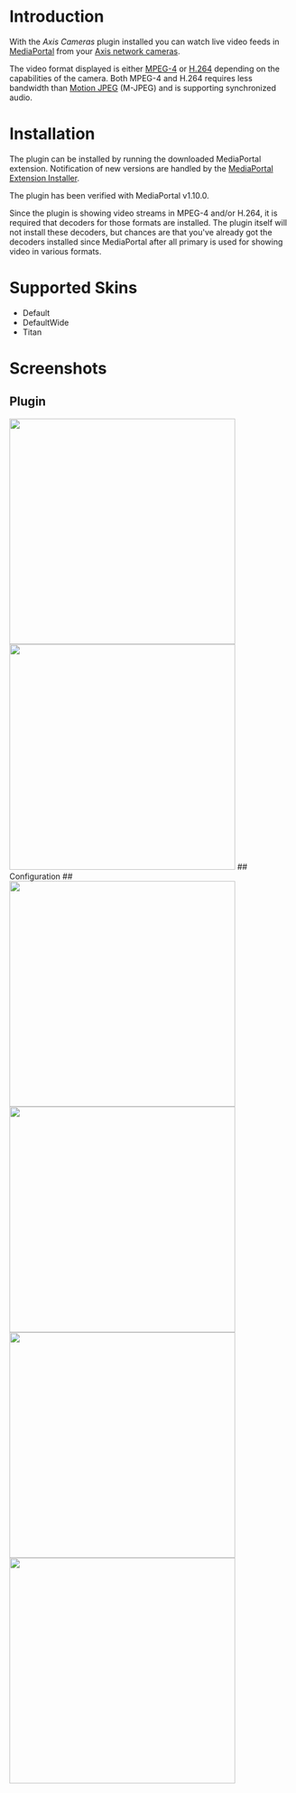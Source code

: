 # Introduction #
With the _Axis Cameras_ plugin installed you can watch live video feeds in [MediaPortal](http://www.team-mediaportal.com/) from your [Axis network cameras](http://www.axis.com/).

The video format displayed is either [MPEG-4](http://en.wikipedia.org/wiki/MPEG-4) or [H.264](http://en.wikipedia.org/wiki/H.264/MPEG-4_AVC) depending on the capabilities of the camera. Both MPEG-4 and H.264 requires less bandwidth than [Motion JPEG](http://en.wikipedia.org/wiki/Motion_JPEG) (M-JPEG) and is supporting synchronized audio.

# Installation #
The plugin can be installed by running the downloaded MediaPortal extension. Notification of new versions are handled by the [MediaPortal Extension Installer](http://www.team-mediaportal.com/team-blog/mpei-v2-the-easy-way-to-install-skins-and-plugins).

The plugin has been verified with MediaPortal v1.10.0.

Since the plugin is showing video streams in MPEG-4 and/or H.264, it is required that decoders for those formats are installed. The plugin itself will not install these decoders, but chances are that you've already got the decoders installed since MediaPortal after all primary is used for showing video in various formats.

# Supported Skins #
  * Default
  * DefaultWide
  * Titan

# Screenshots #
## Plugin ##
<img width='400"' src='http://axis-camera-mpplugin.googlecode.com/svn/trunk/Source/Setup/Screenshots/1.1.3.0/DefaultWide_w400.png' />
<img width='400"' src='http://axis-camera-mpplugin.googlecode.com/svn/trunk/Source/Setup/Screenshots/1.1.3.0/Titan_w400.png' />
## Configuration ##
<img width='400"' src='http://axis-camera-mpplugin.googlecode.com/svn/trunk/Source/Setup/Screenshots/1.1.0.0/Config_Cameras_w400.png' />
<img width='400"' src='http://axis-camera-mpplugin.googlecode.com/svn/trunk/Source/Setup/Screenshots/1.1.0.0/Config_Edit_WP1_w400.png' />
<br>
<img width='400"' src='http://axis-camera-mpplugin.googlecode.com/svn/trunk/Source/Setup/Screenshots/1.1.0.0/Config_Edit_WP2_w400.png' />
<img width='400"' src='http://axis-camera-mpplugin.googlecode.com/svn/trunk/Source/Setup/Screenshots/1.1.0.0/Config_Edit_WP3_w400.png' />
